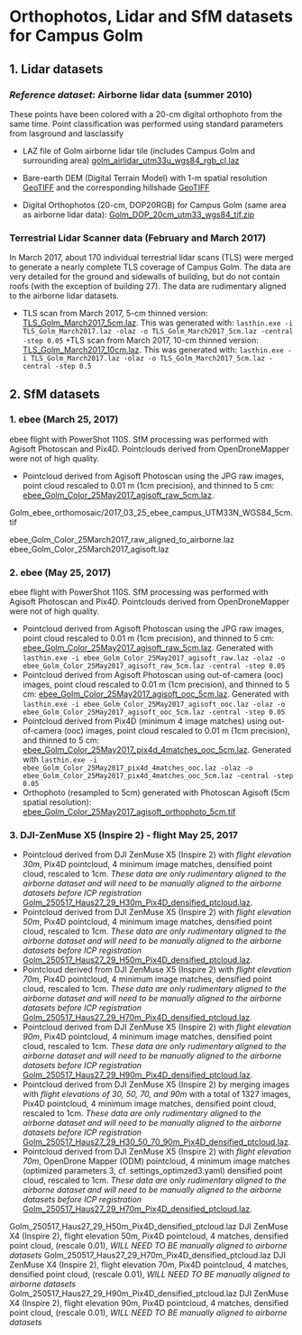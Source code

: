 # Orthophotos, Lidar and SfM datasets for Campus Golm
## 1. Lidar datasets
### *Reference dataset*: Airborne lidar data (summer 2010)
These points have been colored with a 20-cm digital orthophoto from the same time. Point classification was performed using standard parameters from lasground and lasclassify
+ LAZ file of Golm airborne lidar tile (includes Campus Golm and surrounding area) [golm_airlidar_utm33u_wgs84_rgb_cl.laz](https://www.dropbox.com/s/hiy02tx4qpq40jv/golm_airlidar_utm33u_wgs84_rgb_cl.laz?dl=0)

+ Bare-earth DEM (Digital Terrain Model) with 1-m spatial resolution [GeoTIFF](https://www.dropbox.com/s/kweuhu9cldc2bao/golm_airlidar_utm33u_wgs84_cl2.tif?dl=0)
and the corresponding hillshade [GeoTIFF](https://www.dropbox.com/s/qyfj3tcw3rv3whn/golm_airlidar_utm33u_wgs84_cl2_HS.tif?dl=0)

+ Digital Orthophotos (20-cm, DOP20RGB) for Campus Golm (same area as airborne lidar data): [Golm_DOP_20cm_utm33_wgs84_tif.zip](https://www.dropbox.com/s/xofz56eqh4vrv65/Golm_DOP_20cm_utm33_wgs84_tif.zip?dl=0)

### Terrestrial Lidar Scanner data (February and March 2017)
In March 2017, about 170 individual terrestrial lidar scans (TLS) were merged to generate a nearly complete TLS coverage of Campus Golm. The data are very detailed for the ground and sidewalls of building, but do not contain roofs (with the exception of building 27). The data are rudimentary aligned to the airborne lidar datasets.

+ TLS scan from March 2017, 5-cm thinned version: [TLS_Golm_March2017_5cm.laz](https://www.dropbox.com/s/fuwhnz5a66a31i5/TLS_Golm_March2017_5cm.laz?dl=0). This was generated with: ```lasthin.exe -i TLS_Golm_March2017.laz -olaz -o TLS_Golm_March2017_5cm.laz -central -step 0.05```
+TLS scan from March 2017, 10-cm thinned version: [TLS_Golm_March2017_10cm.laz](https://www.dropbox.com/s/6wd1a9o0k3j8m48/TLS_Golm_March2017_10cm.laz?dl=0). This was generated with: ```lasthin.exe -i TLS_Golm_March2017.laz -olaz -o TLS_Golm_March2017_5cm.laz -central -step 0.5```

## 2. SfM datasets
### 1. ebee (March 25, 2017)
ebee flight with PowerShot 110S. SfM processing was performed with Agisoft Photoscan and Pix4D. Pointclouds derived from OpenDroneMapper were not of high quality.
+ Pointcloud derived from Agisoft Photoscan using the JPG raw images, point cloud rescaled to 0.01 m (1cm precision), and thinned to 5 cm: [ebee_Golm_Color_25May2017_agisoft_raw_5cm.laz]( ).


Golm_ebee_orthomosaic/2017_03_25_ebee_campus_UTM33N_WGS84_5cm.tif

ebee_Golm_Color_25March2017_raw_aligned_to_airborne.laz
ebee_Golm_Color_25March2017_agisoft.laz

### 2. ebee (May 25, 2017)
ebee flight with PowerShot 110S. SfM processing was performed with Agisoft Photoscan and Pix4D. Pointclouds derived from OpenDroneMapper were not of high quality.
+ Pointcloud derived from Agisoft Photoscan using the JPG raw images, point cloud rescaled to 0.01 m (1cm precision), and thinned to 5 cm: [ebee_Golm_Color_25May2017_agisoft_raw_5cm.laz]( ). Generated with ```lasthin.exe -i ebee_Golm_Color_25May2017_agisoft_raw.laz -olaz -o ebee_Golm_Color_25May2017_agisoft_raw_5cm.laz -central -step 0.05```
+ Pointcloud derived from Agisoft Photoscan using out-of-camera (ooc) images, point cloud rescaled to 0.01 m (1cm precision), and thinned to 5 cm: [ebee_Golm_Color_25May2017_agisoft_ooc_5cm.laz](https://www.dropbox.com/s/ac8cziwavd81l3k/ebee_Golm_Color_25May2017_agisoft_ooc_5cm.laz?dl=0). Generated with ```lasthin.exe -i ebee_Golm_Color_25May2017_agisoft_ooc.laz -olaz -o ebee_Golm_Color_25May2017_agisoft_ooc_5cm.laz -central -step 0.05```
+ Pointcloud derived from Pix4D (minimum 4 image matches) using out-of-camera (ooc) images, point cloud rescaled to 0.01 m (1cm precision), and thinned to 5 cm: [ebee_Golm_Color_25May2017_pix4d_4matches_ooc_5cm.laz](https://www.dropbox.com/s/wqbpazlwfuo70y3/ebee_Golm_Color_25May2017_pix4d_4matches_ooc_5cm.laz?dl=0). Generated with ```lasthin.exe -i ebee_Golm_Color_25May2017_pix4d_4matches_ooc.laz -olaz -o ebee_Golm_Color_25May2017_pix4d_4matches_ooc_5cm.laz -central -step 0.05```
+ Orthophoto (resampled to 5cm) generated with Photoscan Agisoft (5cm spatial resolution): [ebee_Golm_Color_25May2017_agisoft_orthophoto_5cm.tif](https://www.dropbox.com/s/rat920pde63x214/ebee_Golm_Color_25May2017_agisoft_orthophoto_5cm.tif?dl=0)


### 3. DJI-ZenMuse X5 (Inspire 2) - flight May 25, 2017
+ Pointcloud derived from DJI ZenMuse X5 (Inspire 2) with _flight elevation 30m_, Pix4D pointcloud, 4 minimum image matches, densified point cloud, rescaled to 1cm. *These data are only rudimentary aligned to the airborne dataset and will need to be manually aligned to the airborne datasets before ICP registration* [Golm_250517_Haus27_29_H30m_Pix4D_densified_ptcloud.laz](https://www.dropbox.com/s/v6cehyvr3wg6he2/Golm_250517_Haus27_29_H30m_Pix4D_densified_ptcloud.laz?dl=0).
+ Pointcloud derived from DJI ZenMuse X5 (Inspire 2) with _flight elevation 50m_, Pix4D pointcloud, 4 minimum image matches, densified point cloud, rescaled to 1cm. *These data are only rudimentary aligned to the airborne dataset and will need to be manually aligned to the airborne datasets before ICP registration* [Golm_250517_Haus27_29_H50m_Pix4D_densified_ptcloud.laz](https://www.dropbox.com/s/1xl1bb05zccjksv/Golm_250517_Haus27_29_H50m_Pix4D_densified_ptcloud.laz?dl=0).
+ Pointcloud derived from DJI ZenMuse X5 (Inspire 2) with _flight elevation 70m_, Pix4D pointcloud, 4 minimum image matches, densified point cloud, rescaled to 1cm. *These data are only rudimentary aligned to the airborne dataset and will need to be manually aligned to the airborne datasets before ICP registration* [Golm_250517_Haus27_29_H70m_Pix4D_densified_ptcloud.laz](https://www.dropbox.com/s/3mf0pq01riw5lji/Golm_250517_Haus27_29_H70m_Pix4D_densified_ptcloud.laz?dl=0).
+ Pointcloud derived from DJI ZenMuse X5 (Inspire 2) with _flight elevation 90m_, Pix4D pointcloud, 4 minimum image matches, densified point cloud, rescaled to 1cm. *These data are only rudimentary aligned to the airborne dataset and will need to be manually aligned to the airborne datasets before ICP registration* [Golm_250517_Haus27_29_H90m_Pix4D_densified_ptcloud.laz](https://www.dropbox.com/s/5zvyvlwu37dpez8/Golm_250517_Haus27_29_H90m_Pix4D_densified_ptcloud.laz?dl=0).
+ Pointcloud derived from DJI ZenMuse X5 (Inspire 2) by merging images with _flight elevations of 30, 50, 70, and 90m_ with a total of 1327 images, Pix4D pointcloud, 4 minimum image matches, densified point cloud, rescaled to 1cm. *These data are only rudimentary aligned to the airborne dataset and will need to be manually aligned to the airborne datasets before ICP registration* [Golm_250517_Haus27_29_H30_50_70_90m_Pix4D_densified_ptcloud.laz]().
+ Pointcloud derived from DJI ZenMuse X5 (Inspire 2) with _flight elevation 70m_, OpenDrone Mapper (ODM) pointcloud, 4 minimum image matches (optimized parameters 3,  cf. settings_optimzed3.yaml) densified point cloud, rescaled to 1cm. *These data are only rudimentary aligned to the airborne dataset and will need to be manually aligned to the airborne datasets before ICP registration* [Golm_250517_Haus27_29_H70m_Pix4D_densified_ptcloud.laz](https://www.dropbox.com/s/3mf0pq01riw5lji/Golm_250517_Haus27_29_H70m_Pix4D_densified_ptcloud.laz?dl=0).


Golm_250517_Haus27_29_H50m_Pix4D_densified_ptcloud.laz  DJI ZenMuse X4 (Inspire 2), flight elevation 50m, Pix4D pointcloud, 4 matches, densified point cloud, (rescale 0.01), *WILL NEED TO BE manually aligned to airborne datasets*
Golm_250517_Haus27_29_H70m_Pix4D_densified_ptcloud.laz  DJI ZenMuse X4 (Inspire 2), flight elevation 70m, Pix4D pointcloud, 4 matches, densified point cloud, (rescale 0.01), *WILL NEED TO BE manually aligned to airborne datasets*
Golm_250517_Haus27_29_H90m_Pix4D_densified_ptcloud.laz  DJI ZenMuse X4 (Inspire 2), flight elevation 90m, Pix4D pointcloud, 4 matches, densified point cloud, (rescale 0.01), *WILL NEED TO BE manually aligned to airborne datasets*

